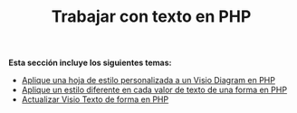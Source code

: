 ﻿---
title: Trabajar con texto en PHP
type: docs
weight: 120
url: /es/java/working-with-text-in-php/
---
**Esta sección incluye los siguientes temas:**

- [Aplique una hoja de estilo personalizada a un Visio Diagram en PHP](/diagram/es/java/apply-custom-style-sheet-to-a-visio-diagram-in-php/)
- [Aplique un estilo diferente en cada valor de texto de una forma en PHP](/diagram/es/java/apply-different-style-on-the-each-text-value-of-a-shape-in-php/)
- [Actualizar Visio Texto de forma en PHP](/diagram/es/java/update-visio-shape-text-in-php/)
